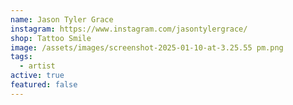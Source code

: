 ```yaml
---
name: Jason Tyler Grace
instagram: https://www.instagram.com/jasontylergrace/
shop: Tattoo Smile
image: /assets/images/screenshot-2025-01-10-at-3.25.55 pm.png
tags:
  - artist
active: true
featured: false
---
```

